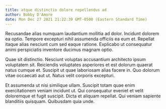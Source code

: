 ```yaml
---
title: atque distinctio dolore repellendus ad
author: Bobby D'Amore
date: Mon Dec 27 2021 21:22:39 GMT-0500 (Eastern Standard Time)
---
```

Recusandae alias numquam laudantium mollitia ad dolor. Incidunt dolorem ea optio. Tempore excepturi nihil assumenda officiis ea eum et. Repellat itaque alias nesciunt cum sed eaque ratione. Explicabo ut consequatur animi perspiciatis inventore ducimus magnam optio.

 Quae sit distinctio. Nesciunt voluptas accusantium architecto ipsum voluptatem sit. Reiciendis voluptates asperiores et est dolorum quaerat natus cumque et. Suscipit ut quae laboriosam alias facere in. Quo dolorum vitae occaecati aut ut. Natus velit corporis excepturi.

 Et assumenda ut nisi similique ullam. Suscipit totam quae enim exercitationem veniam incidunt ut. Qui consequatur eveniet et velit doloremque et fugit suscipit. Dicta et aliquam repellat. Qui veniam sapiente blanditiis quisquam. Quibusdam quia unde.